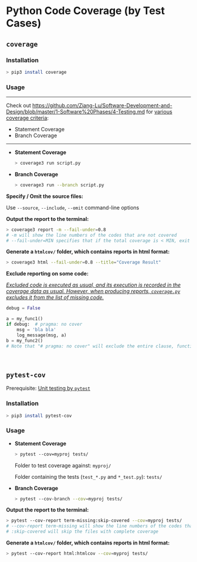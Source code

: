 # Python Code Coverage (by Test Cases)

## `coverage`

### Installation

```bash
> pip3 install coverage
```

### Usage

***

Check out https://github.com/Ziang-Lu/Software-Development-and-Design/blob/master/1-Software%20Phases/4-Testing.md for <u>various coverage criteria</u>:

* Statement Coverage
* Branch Coverage

***

* **Statement Coverage**

  ```bash
  > coverage3 run script.py
  ```

* **Branch Coverage**

  ```bash
  > coverage3 run --branch script.py
  ```

**Specify / Omit the source files:**

Use `--source`, `--include`, `--omit` command-line options

**Output the report to the terminal:**

```bash
> coverage3 report -m --fail-under=0.8
# -m will show the line numbers of the codes that are not covered
# --fail-under=MIN specifies that if the total coverage is < MIN, exit with a status of 2
```

**Generate a `htmlcov/` folder, which contains reports in html format:**

```bash
> coverage3 html --fail-under=0.8 --title="Coverage Result"
```

**Exclude reporting on some code:**

*<u>Excluded code is executed as usual,  and its execution is recorded in the coverage data as usual. However, when producing reports, `coverage.py` excludes it from the list of missing code.</u>*

```python
debug = False

a = my_func1()
if debug:  # pragma: no cover
    msg = 'bla bla'
    log_message(msg, a)
b = my_func2()
# Note that "# pragma: no cover" will exclude the entire clause, function or class definition
```

<br>

## `pytest-cov`

Prerequisite: <a href="https://github.com/Ziang-Lu/Miscellaneous/tree/master/Unit%20Tests/pytest%20for%20Python">Unit testing by `pytest`</a>

### Installation

```bash
> pip3 install pytest-cov
```

### Usage

* **Statement Coverage**

  ```bash
  > pytest --cov=myproj tests/
  ```

  Folder to test coverage against: `myproj/`

  Folder containing the tests (`test_*.py` and `*_test.py`): `tests/`

* **Branch Coverage**

  ```bash
  > pytest --cov-branch --cov=myproj tests/
  ```

**Output the report to the terminal:**

```bash
> pytest --cov-report term-missing:skip-covered --cov=myproj tests/
# --cov-report term-missing will show the line numbers of the codes that are not covered
# :skip-covered will skip the files with complete coverage
```

**Generate a `htmlcov/` folder, which contains reports in html format:**

```bash
> pytest --cov-report html:htmlcov --cov=myproj tests/
```

